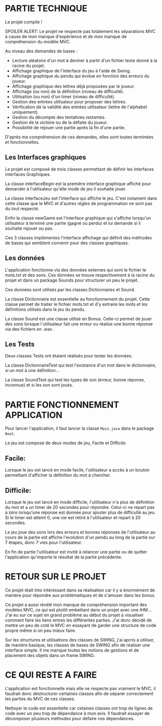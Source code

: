 # PARTIE TECHNIQUE

Le projet compile !

SPOILER ALERT: 
Le projet ne respecte pas totalement les séparations MVC à cause de mon manque d'expérience et de mon manque de compréhension du modèle MVC.

Au niveau des demandes de bases :
- Lecture aléatoire d'un mot à deviner à partir d'un fichier texte donné à la racine du projet.
- Affichage graphique de l'interface du jeu à l'aide de Swing.
- Affichage graphique du pendu qui évolue en fonction des erreurs du joueur.
- Affichage graphique des lettres déjà proposées par le joueur.
- Affichage (ou non) de la définition (niveau de difficulté).
- Utilisation (ou non) d'un timer (niveau de difficulté).
- Gestion des entrées utilisateur pour proposer des lettres.
- Vérification de la validité des entrées utilisateur (lettre de l'alphabet uniquement).
- Gestion du décompte des tentatives restantes.
- Gestion de la victoire ou de la défaite du joueur.
- Possibilité de rejouer une partie après la fin d'une partie.

D'après ma compréhension de ces demandes, elles sont toutes terminées et fonctionnelles. 

## Les Interfaces graphiques

Le projet est composé de trois classes permettant de définir les interfaces interfaces Graphiques.


La classe interfaceBegin est la première interface graphique affiché pour demander à l'utilisateur qu'elle mode de jeu il souhaite jouer.

La classe interfaceJeu est l'interface qui affiche le jeu. C'est notament dans cette classe que le MVC et d'autres régles de programmation ne sont pas du tout respecté.

Enfin la classe newGame est l'interface graphique qui s'affiche lorsqu'un utilisateur à terminé une partie (gagné ou perdu) et lui demande si il souhaite rejouer ou pas.


Ces 3 classes implémentes l'interface affichage qui définit des méthodes de bases qui semblent convenir pour des classes graphiques.

## Les données

L'application fonctionne via des données externes qui sont le fichier le mots.txt et des sons. Ces données se trouve respectivement à la racine du projet et dans un package Sounds pour structurer un peu le projet.


Ces données sont utilisés par les classes Dictionnaires et Sound.


La classe Dictionnaire est essentielle au fonctionnement du projet. Cette classe permet de traiter le fichier mots.txt et d'y extraire les mots et les définitions utilisés dans le jeu du pendu. 

La classe Sound est une classe utilisé en Bonus. Celle-ci permet de jouer des sons lorsque l'utilisateur fait une erreur ou réalise une bonne réponse via des fichiers en .wav .

## Les Tests

Deux classes Tests ont étaient réalisés pour tester les données.

La classe DictionnaireTest qui test l'existance d'un mot dans le dictionnaire, si un mot à une définition...

La classe SoundTest qui test les types de son (erreur, bonne réponse, inconnue) et si les son sont joués.



# PARTIE FONCTIONNEMENT APPLICATION

Pour lancer l'application, il faut lancer la classe `Main.java` dans le package `Boot`.


Le jeu est composé de deux modes de jeu, Facile et Difficile:

## Facile:
Lorsque le jeu est lancé en mode facile, l'utilisateur a accès à un bouton permettant d'afficher la définition du mot à chercher.

## Difficile:

Lorsque le jeu est lancé en mode difficile, l'utilisateur n'a plus de définition du mot et a un timer de 20 secondes pour répondre. Celui-ci ne repart pas à zéro lorsqu'une réponse est donnée pour ajouter plus de difficulté au jeu. Si le timer est atteint 0, une vie est retiré à l'utilisateur et repart à 20 secondes.

Le jeu joue des sons lors des erreurs et bonnes réponses de l'utilisateur au cours de la partie est affiche l'evolution d'un pendu au long de la partie sur 7 étapes, donc 7 vies pour l'utilisateur. 


En fin de partie l'utilisateur est invité à relancer une partie ou de quitter l'application qu'importe le résultat de la partie précédente. 

# RETOUR SUR LE PROJET

Ce projet était très intéréssant dans sa réalisation car il y a énormément de manière pour répondre aux problèmatiques et de s'amuser dans les bonus.

Ce projet a aussi révélé mon manque de compréhension important des modèles MVC, ce qui est plutôt embettant dans un projet avec une IHM... J'ai eu sur ce sujet en grand problème au début du projet à visualiser comment faire les liens entres les différentes parties. J'ai donc décidé de mettre un peu de coté le MVC en essayant de garder une structure de code propre même si on peu mieux faire.

Sur les structures et utilisations des classes de SWING, j'ai aprris a utiliser, de manière basique, les classes de bases de SWING afin de réaliser une interface simple. Il me manque toutes les notions de gestions et de placement des objets dans un frame SWING. 

# CE QUI RESTE A FAIRE

L'application est fonctionnelle mais elle ne respecte pas vraiment le MVC, il faudrait donc déstructurer certaines classes afin de séparer correctement les parties du MVC de ces classes.

Nettoyer le code est essentielle car cetaines classes ont trop de lignes de code avec un peu trop de dépendance à mon avis. Il faudrait essayer de décomposer plusieurs méthodes pour défaire ces dépendances.
